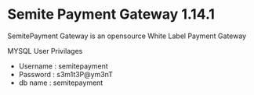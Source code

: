 <h1>Semite Payment Gateway 1.14.1</h1>
<p>SemitePayment Gateway is an opensource White Label Payment Gateway</p>

<p>MYSQL User Privilages</p>
<ul>
<li>Username : semitepayment</li>
<li>Password : s3m1t3P@ym3nT</li>
<li>db name : semitepayment</li>
</ul>
